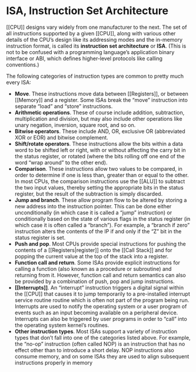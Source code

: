 # ISA, Instruction Set Architecture

[[CPU]] designs vary widely from one manufacturer to the next. The set of all
instructions supported by a given [[CPU]], along with various other details of the
CPU’s design like its addressing modes and the in-memory instruction format,
is called its **instruction set architecture** or **ISA**. (This is not to be confused with
a programming language’s application binary interface or ABI, which defines
higher-level protocols like calling conventions.) 

The following categories of instruction types are common to pretty much every ISA:

- **Move**. These instructions move data between [[Registers]], or between [[Memory]] and a register. Some ISAs break the “move” instruction into separate “load” and “store” instructions.
- **Arithmetic operations**. These of course include addition, subtraction, multiplication and division, but may also include other operations like unary negation, inversion, square root, and so on.
- **Bitwise operators**. These include AND, OR, exclusive OR (abbreviated XOR or EOR) and bitwise complement.
- **Shift/rotate operators**. These instructions allow the bits within a data word to be shifted left or right, with or without affecting the carry bit in the status register, or rotated (where the bits rolling off one end of the word “wrap around” to the other end).
- **Comparison**. These instructions allow two values to be compared, in order to determine if one is less than, greater than or equal to the other. In most CPUs, the comparison instructions use the [[ALU]] to subtract the two input values, thereby setting the appropriate bits in the status register, but the result of the subtraction is simply discarded.
- **Jump and branch**. These allow program flow to be altered by storing a new address into the instruction pointer. This can be done either unconditionally (in which case it is called a “jump” instruction) or conditionally based on the state of various flags in the status register (in which case it is often called a “branch”). For example, a “branch if zero” instruction alters the contents of the IP if and only if the “Z” bit in the status register is set.
- **Push and pop**. Most CPUs provide special instructions for pushing the contents of a [[Registers|register]] onto the [[Call Stack]] and for popping the current value at the top of the stack into a register.
- **Function call and return**. Some ISAs provide explicit instructions for calling a function (also known as a procedure or subroutine) and returning from it. However, function call and return semantics can also be provided by a combination of push, pop and jump instructions.
-  **[[Interrupts]]**. An “interrupt” instruction triggers a digital signal within the [[CPU]] that causes it to jump temporarily to a pre-installed interrupt service routine routine which is often not part of the program being run. Interrupts are used to notify the operating system or a user program of events such as an input becoming available on a peripheral device. Interrupts can also be triggered by user programs in order to “call” into the operating system kernel’s routines. 
- **Other instruction types**. Most ISAs support a variety of instruction types that don’t fall into one of the categories listed above. For example, the “no-op” instruction (often called NOP) is an instruction that has no effect other than to introduce a short delay. NOP instructions also consume memory, and on some ISAs they are used to align subsequent instructions properly in memory